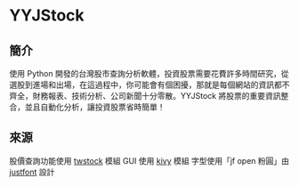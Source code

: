 # YYJStock
## 簡介
使用 Python 開發的台灣股市查詢分析軟體，投資股票需要花費許多時間研究，從選股到進場和出場，在這過程中，你可能會有個困擾，那就是每個網站的資訊都不齊全，財務報表、技術分析、公司新聞十分零散。YYJStock 將股票的重要資訊整合，並且自動化分析，讓投資股票省時簡單！
## 來源
股價查詢功能使用 [twstock](https://github.com/mlouielu/twstock) 模組
GUI 使用 [kivy](https://github.com/kivy/kivy) 模組
字型使用「jf open 粉圓」由 [justfont](https://github.com/justfont/open-huninn-font) 設計